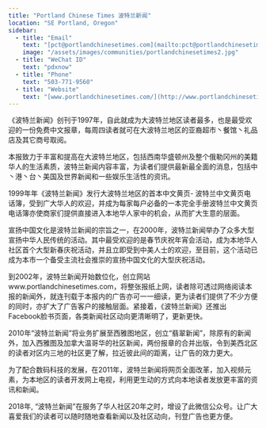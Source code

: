 ```yaml
---
title: "Portland Chinese Times 波特兰新闻"
location: "SE Portland, Oregon"
sidebar:
  - title: "Email"
    text: "[pct@portlandchinesetimes.com](mailto:pct@portlandchinesetimes.com)"
    image: "/assets/images/communities/portlandchinesetimes2.jpg"
  - title: "WeChat ID"
    text: "pdxnow"
  - title: "Phone"
    text: "503-771-9560"
  - title: "Website"
    text: "[www.portlandchinesetimes.com/](http://www.portlandchinesetimes.com/)"
---
```


《波特兰新闻》创刊于1997年，自此就成为大波特兰地区读者最多，也是最受欢迎的一份免费中文报章，每周四读者就可在大波特兰地区的亚裔超市丶餐馆丶礼品店及其它商号取阅。

本报致力于丰富和提高在大波特兰地区，包括西南华盛顿州及整个俄勒冈州的美籍华人的生活素质，波特兰新闻内容丰富，为读者们提供最新最全面的消息，包括中丶港丶台丶美国及世界新闻和一些娱乐生活性的资讯。

1999年年《波特兰新闻》发行大波特兰地区的首本中文黄页- 波特兰中文黄页电话簿，受到广大华人的欢迎，并成为每家每户必备的一本完全手册波特兰中文黄页电话簿亦使商家们提供直接进入本地华人家中的机会，从而扩大生意的层面。

宣扬中国文化是波特兰新闻的宗旨之一，在2000年，波特兰新闻举办了众多大型宣扬中华人民传统的活动。其中最受欢迎的是春节庆祝年宵会活动，成为本地华人社区首个大型新春庆祝活动，并且立即受到中美人士的欢迎，至目前，这个活动已成为本市一个备受主流社会推崇的宣扬中国文化的大型庆祝活动。

到2002年，波特兰新闻开始数位化，创立网站www.portlandchinesetimes.com，将整张报纸上网，读者除可透过网络阅读本报的新闻外，就连刊载于本报内的广告亦可一一细读，更为读者们提供了不少方便的同时，亦扩大了广告客户的接触层面。紧接着，《波特兰新闻》还推出Facebook脸书页面，各类新闻社区动向更清晰明了，更新更快。

2010年“波特兰新闻”将业务扩展至西雅图地区，创立“翡翠新闻”，除原有的新闻外，加入西雅图及加拿大温哥华的社区新闻，两份报章的合并出版，令到美西北区的读者对区内三地的社区更了解，拉近彼此间的距离，让广告的效力更大。

为了配合数码科技的发展，在2011年，波特兰新闻将网页全面改革，加入视频元素，为本地区的读者开发网上电视，利用更生动的方式向本地读者发放更丰富的资讯和新闻。

2018年, “波特兰新闻”在服务了华人社区20年之时，增设了此微信公众号。让广大喜爱我们的读者可以随时随地查看新闻以及社区动向，刊登广告也更方便。
